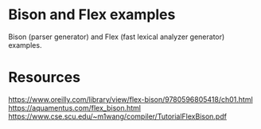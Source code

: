 # Bison and Flex examples
Bison (parser generator) and Flex (fast lexical analyzer generator)  examples.

# Resources
https://www.oreilly.com/library/view/flex-bison/9780596805418/ch01.html
https://aquamentus.com/flex_bison.html
https://www.cse.scu.edu/~m1wang/compiler/TutorialFlexBison.pdf
